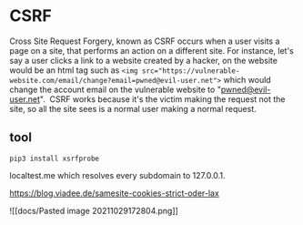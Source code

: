 # CSRF

Cross Site Request Forgery, known as CSRF occurs when a user visits a page on a site, that performs an action on a different site. For instance, let's say a user clicks a link to a website created by a hacker, on the website would be an html tag such as `<img src="https://vulnerable-website.com/email/change?email=pwned@evil-user.net">` which would change the account email on the vulnerable website to "pwned@evil-user.net".  CSRF works because it's the victim making the request not the site, so all the site sees is a normal user making a normal request.

## tool
`pip3 install xsrfprobe`

localtest.me which resolves every subdomain to 127.0.0.1.

https://blog.viadee.de/samesite-cookies-strict-oder-lax


![[docs/Pasted image 20211029172804.png]]